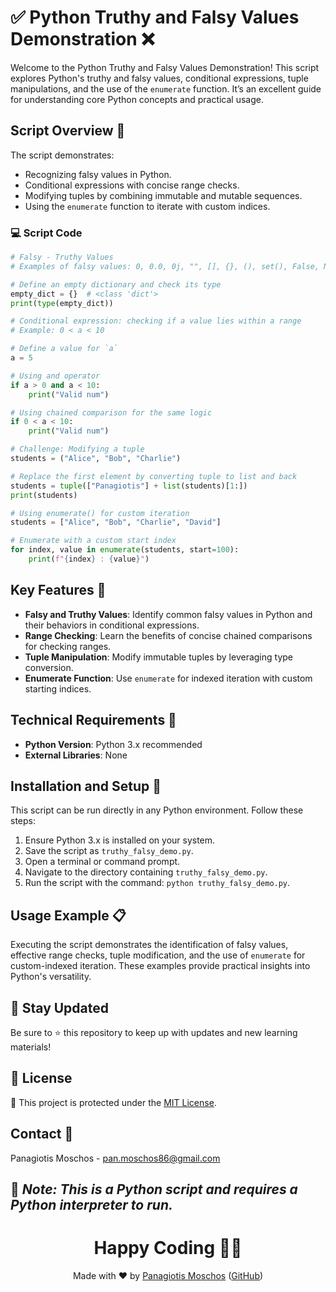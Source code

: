 # ✅ Python Truthy and Falsy Values Demonstration ❌

Welcome to the Python Truthy and Falsy Values Demonstration! This script explores Python's truthy and falsy values, conditional expressions, tuple manipulations, and the use of the `enumerate` function. It’s an excellent guide for understanding core Python concepts and practical usage.

## Script Overview 📘

The script demonstrates:
- Recognizing falsy values in Python.
- Conditional expressions with concise range checks.
- Modifying tuples by combining immutable and mutable sequences.
- Using the `enumerate` function to iterate with custom indices.

### 💻 Script Code

```python
# Falsy - Truthy Values
# Examples of falsy values: 0, 0.0, 0j, "", [], {}, (), set(), False, None

# Define an empty dictionary and check its type
empty_dict = {}  # <class 'dict'>
print(type(empty_dict))

# Conditional expression: checking if a value lies within a range
# Example: 0 < a < 10

# Define a value for `a`
a = 5

# Using and operator
if a > 0 and a < 10:
    print("Valid num")

# Using chained comparison for the same logic
if 0 < a < 10:
    print("Valid num")

# Challenge: Modifying a tuple
students = ("Alice", "Bob", "Charlie")

# Replace the first element by converting tuple to list and back
students = tuple(["Panagiotis"] + list(students)[1:])
print(students)

# Using enumerate() for custom iteration
students = ["Alice", "Bob", "Charlie", "David"]

# Enumerate with a custom start index
for index, value in enumerate(students, start=100):
    print(f"{index} : {value}")
```

## Key Features 🌟

- **Falsy and Truthy Values**: Identify common falsy values in Python and their behaviors in conditional expressions.
- **Range Checking**: Learn the benefits of concise chained comparisons for checking ranges.
- **Tuple Manipulation**: Modify immutable tuples by leveraging type conversion.
- **Enumerate Function**: Use `enumerate` for indexed iteration with custom starting indices.

## Technical Requirements 🔧

- **Python Version**: Python 3.x recommended
- **External Libraries**: None

## Installation and Setup 🚀

This script can be run directly in any Python environment. Follow these steps:

1. Ensure Python 3.x is installed on your system.
2. Save the script as `truthy_falsy_demo.py`.
3. Open a terminal or command prompt.
4. Navigate to the directory containing `truthy_falsy_demo.py`.
5. Run the script with the command: `python truthy_falsy_demo.py`.

## Usage Example 📋

Executing the script demonstrates the identification of falsy values, effective range checks, tuple modification, and the use of `enumerate` for custom-indexed iteration. These examples provide practical insights into Python's versatility.

## 📢 Stay Updated
Be sure to ⭐ this repository to keep up with updates and new learning materials!

## 📄 License
🔐 This project is protected under the [MIT License](https://mit-license.org/).

## Contact 📧
Panagiotis Moschos - pan.moschos86@gmail.com

🔗 *Note: This is a Python script and requires a Python interpreter to run.*
---
<h1 align="center">Happy Coding 👨‍💻</h1>

<p align="center">
  Made with ❤️ by <a href="https://www.linkedin.com/in/panagiotis-moschos">Panagiotis Moschos</a> (<a href="https://github.com/pmoschos">GitHub</a>)
</p>